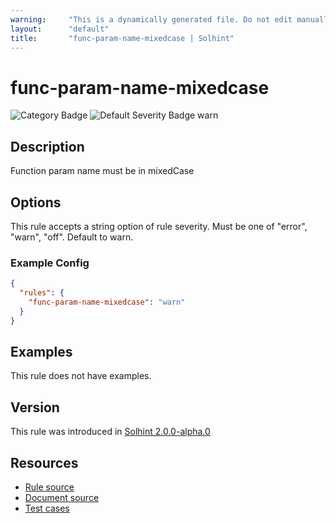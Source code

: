 ```yaml
---
warning:     "This is a dynamically generated file. Do not edit manually."
layout:      "default"
title:       "func-param-name-mixedcase | Solhint"
---
```


# func-param-name-mixedcase
![Category Badge](https://img.shields.io/badge/-Style%20Guide%20Rules-informational)
![Default Severity Badge warn](https://img.shields.io/badge/Default%20Severity-warn-yellow)

## Description
Function param name must be in mixedCase

## Options
This rule accepts a string option of rule severity. Must be one of "error", "warn", "off". Default to warn.

### Example Config
```json
{
  "rules": {
    "func-param-name-mixedcase": "warn"
  }
}
```


## Examples
This rule does not have examples.

## Version
This rule was introduced in [Solhint 2.0.0-alpha.0](https://github.com/protofire/solhint/tree/v2.0.0-alpha.0)

## Resources
- [Rule source](https://github.com/protofire/solhint/tree/master/lib/rules/naming/func-param-name-mixedcase.js)
- [Document source](https://github.com/protofire/solhint/tree/master/docs/rules/naming/func-param-name-mixedcase.md)
- [Test cases](https://github.com/protofire/solhint/tree/master/test/rules/naming/func-param-name-mixedcase.js)
